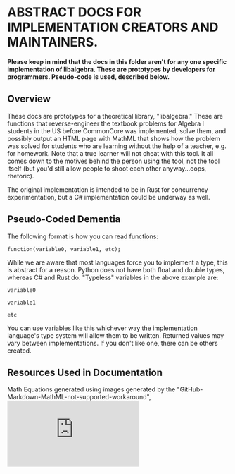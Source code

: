 # ABSTRACT DOCS FOR IMPLEMENTATION CREATORS AND MAINTAINERS.
**Please keep in mind that the docs in this folder aren't for any one specific implementation of libalgebra. 
These are prototypes by developers for programmers. Pseudo-code is used, described below.**

## Overview
These docs are prototypes for a theoretical library, "libalgebra." These are functions that reverse-engineer the textbook problems for Algebra I students in the US before CommonCore was implemented, solve them, and possibly output an HTML page with MathML that shows how the problem was solved for students who are learning without the help of a teacher, e.g. for homework. Note that a true learner will not cheat with this tool. It all comes down to the motives behind the person using the tool, not the tool itself (but you'd still allow people to shoot each other anyway...oops, rhetoric).

The original implementation is intended to be in Rust for concurrency experimentation, but a C# implementation could be underway as well.

## Pseudo-Coded Dementia
The following format is how you can read functions:

```
function(variable0, variable1, etc);
```

While we are aware that most languages force you to implement a type, this is abstract for a reason. Python does not have both float and double types, whereas C# and Rust do. "Typeless" variables in the above example are:

`variable0`

`variable1`

`etc`

You can use variables like this whichever way the implementation language's type system will allow them to be written. Returned values may vary between implementations. If you don't like one, there can be others created.

## Resources Used in Documentation
Math Equations generated using images generated by the "GitHub-Markdown-MathML-not-supported-workaround", ![CodeCogs: Online LaTeX Equation Editor](https://www.codecogs.com/eqnedit.php)
